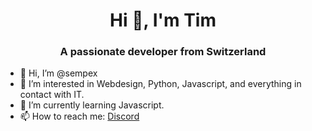 <h1 align="center">Hi 👋, I'm Tim</h1>
<h3 align="center">A passionate developer from Switzerland</h3>  


- 👋 Hi, I’m @sempex
- 👀 I’m interested in Webdesign, Python, Javascript, and everything in contact with IT.
- 🌱 I’m currently learning Javascript.
- 📫 How to reach me: [Discord](https://discord.gg/a58SgrB)


<!---
sempex/sempex is a ✨ special ✨ repository because its `README.md` (this file) appears on your GitHub profile.
You can click the Preview link to take a look at your changes.
--->
